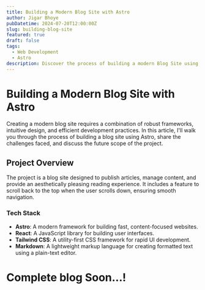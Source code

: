 ```yaml
---
title: Building a Modern Blog Site with Astro
author: Jigar Bhoye
pubDatetime: 2024-07-20T12:00:00Z
slug: building-blog-site
featured: true
draft: false
tags:
  - Web Development
  - Astro
description: Discover the process of building a modern Blog Site using Astro, including the challenges faced and future improvements planned.
---
```


# Building a Modern Blog Site with Astro

Creating a modern blog site requires a combination of robust frameworks, intuitive design, and efficient development practices. In this article, I'll walk you through the process of building a blog site using Astro, share the challenges faced, and discuss the future scope of the project.

## Project Overview

The project is a blog site designed to publish articles, manage content, and provide an aesthetically pleasing reading experience. It includes a feature to scroll back to the top when the user scrolls down, ensuring smooth navigation.

### Tech Stack

- **Astro**: A modern framework for building fast, content-focused websites.
- **React**: A JavaScript library for building user interfaces.
- **Tailwind CSS**: A utility-first CSS framework for rapid UI development.
- **Markdown**: A lightweight markup language for creating formatted text using a plain-text editor.

# Complete blog Soon...!
